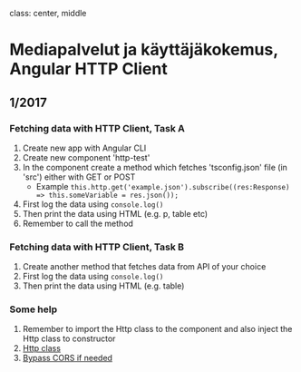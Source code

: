 class: center, middle

# Mediapalvelut ja käyttäjäkokemus, Angular HTTP Client


## 1/2017

### Fetching data with HTTP Client, Task A

1. Create new app with Angular CLI
2. Create new component 'http-test'
3. In the component create a method which fetches 'tsconfig.json' file (in 'src') either with GET or POST
    * Example ```this.http.get('example.json').subscribe((res:Response) => this.someVariable = res.json());```
4. First log the data using ```console.log()```
5. Then print the data using HTML (e.g. p, table etc)
6. Remember to call the method

### Fetching data with HTTP Client, Task B

1. Create another method that fetches data from API of your choice
2. First log the data using ```console.log()```
3. Then print the data using HTML (e.g. table)

### Some help
1. Remember to import the Http class to the component and also inject the Http class to constructor
2. [Http class](https://angular.io/docs/ts/latest/api/http/index/Http-class.html)
3. [Bypass CORS if needed](https://www.thepolyglotdeveloper.com/2014/08/bypass-cors-errors-testing-apis-locally/)